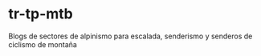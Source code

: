 # tr-tp-mtb
Blogs de sectores de alpinismo para escalada, senderismo y senderos de ciclismo de montaña
